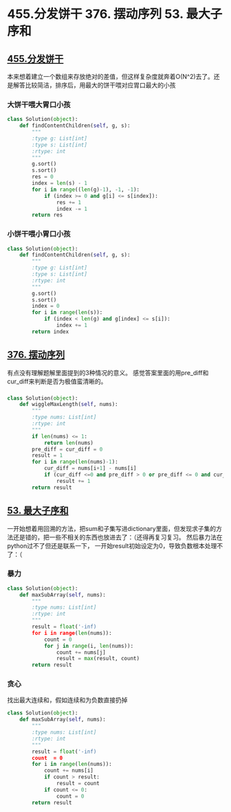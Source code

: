 # 455.分发饼干 376. 摆动序列 53. 最大子序和
## [455.分发饼干]()
本来想着建立一个数组来存放绝对的差值，但这样复杂度就奔着O(N^2)去了。还是解答比较简洁，排序后，用最大的饼干喂对应胃口最大的小孩

### 大饼干喂大胃口小孩
```python
class Solution(object):
    def findContentChildren(self, g, s):
        """
        :type g: List[int]
        :type s: List[int]
        :rtype: int
        """
        g.sort()
        s.sort()
        res = 0
        index = len(s) - 1
        for i in range((len(g)-1), -1, -1):
            if (index >= 0 and g[i] <= s[index]):
                res += 1
                index -= 1
        return res
```
### 小饼干喂小胃口小孩
```python
class Solution(object):
    def findContentChildren(self, g, s):
        """
        :type g: List[int]
        :type s: List[int]
        :rtype: int
        """
        g.sort()
        s.sort()
        index = 0
        for i in range(len(s)):
            if (index < len(g) and g[index] <= s[i]):
                index += 1
        return index
```

## [376. 摆动序列](https://leetcode.cn/problems/wiggle-subsequence/description/)
有点没有理解题解里面提到的3种情况的意义。
感觉答案里面的用pre_diff和cur_diff来判断是否为极值蛮清晰的。
###
```python
class Solution(object):
    def wiggleMaxLength(self, nums):
        """
        :type nums: List[int]
        :rtype: int
        """
        if len(nums) <= 1:
            return len(nums)
        pre_diff = cur_diff = 0
        result = 1
        for i in range(len(nums)-1):
            cur_diff = nums[i+1] - nums[i]
            if (cur_diff <=0 and pre_diff > 0 or pre_diff <= 0 and cur_diff > 0):
                result += 1
        return result
```

## [53. 最大子序和](https://leetcode.cn/problems/maximum-subarray/description/)
一开始想着用回溯的方法，把sum和子集写进dictionary里面，但发现求子集的方法还是错的，把一些不相关的东西也放进去了：（还得再复习复习。
然后暴力法在python过不了但还是联系一下， 一开始result初始设定为0，导致负数根本处理不了：（
### 暴力
```python
class Solution(object):
    def maxSubArray(self, nums):
        """
        :type nums: List[int]
        :rtype: int
        """
        result = float('-inf)
        for i in range(len(nums)):
            count = 0
            for j in range(i, len(nums)):
                count += nums[j]
                result = max(result, count)
        return result
```

### 贪心
找出最大连续和，假如连续和为负数直接扔掉
```python
class Solution(object):
    def maxSubArray(self, nums):
        """
        :type nums: List[int]
        :rtype: int
        """
        result = float('-inf)
        count  = 0
        for i in range(len(nums)):
            count += nums[i]
            if count > result:
                result = count
            if count <= 0:
                count = 0
        return result
```
